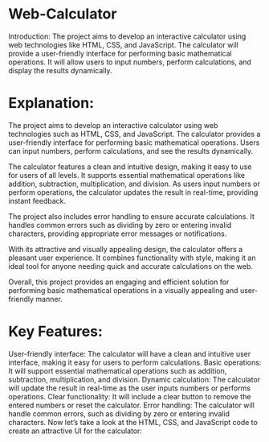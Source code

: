# Web-Calculator

Introduction:
The project aims to develop an interactive calculator using web technologies like HTML, CSS, and JavaScript. The calculator will provide a user-friendly interface for performing basic mathematical operations. It will allow users to input numbers, perform calculations, and display the results dynamically.

# Explanation:

The project aims to develop an interactive calculator using web technologies such as HTML, CSS, and JavaScript. The calculator provides a user-friendly interface for performing basic mathematical operations. Users can input numbers, perform calculations, and see the results dynamically.

The calculator features a clean and intuitive design, making it easy to use for users of all levels. It supports essential mathematical operations like addition, subtraction, multiplication, and division. As users input numbers or perform operations, the calculator updates the result in real-time, providing instant feedback.

The project also includes error handling to ensure accurate calculations. It handles common errors such as dividing by zero or entering invalid characters, providing appropriate error messages or notifications.

With its attractive and visually appealing design, the calculator offers a pleasant user experience. It combines functionality with style, making it an ideal tool for anyone needing quick and accurate calculations on the web.

Overall, this project provides an engaging and efficient solution for performing basic mathematical operations in a visually appealing and user-friendly manner.

# Key Features:

User-friendly interface: The calculator will have a clean and intuitive user interface, making it easy for users to perform calculations.
Basic operations: It will support essential mathematical operations such as addition, subtraction, multiplication, and division.
Dynamic calculation: The calculator will update the result in real-time as the user inputs numbers or performs operations.
Clear functionality: It will include a clear button to remove the entered numbers or reset the calculator.
Error handling: The calculator will handle common errors, such as dividing by zero or entering invalid characters.
Now let’s take a look at the HTML, CSS, and JavaScript code to create an attractive UI for the calculator:

